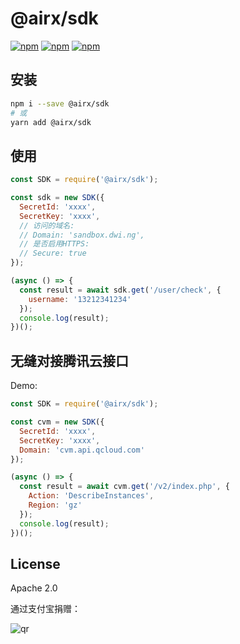 # @airx/sdk

[![npm](https://img.shields.io/npm/v/@airx/sdk.svg?style=plastic)](https://npmjs.org/package/@airx/sdk) [![npm](https://img.shields.io/npm/dm/@airx/sdk.svg?style=plastic)](https://npmjs.org/package/@airx/sdk)
[![npm](https://img.shields.io/npm/dt/@airx/sdk.svg?style=plastic)](https://npmjs.org/package/@airx/sdk)

## 安装

```bash
npm i --save @airx/sdk
# 或
yarn add @airx/sdk
```

## 使用

```js
const SDK = require('@airx/sdk');

const sdk = new SDK({
  SecretId: 'xxxx',
  SecretKey: 'xxxx',
  // 访问的域名:
  // Domain: 'sandbox.dwi.ng',
  // 是否启用HTTPS:
  // Secure: true 
});

(async () => {
  const result = await sdk.get('/user/check', {
    username: '13212341234'
  });
  console.log(result);
})();
```

## 无缝对接腾讯云接口

Demo:

```js
const SDK = require('@airx/sdk');

const cvm = new SDK({
  SecretId: 'xxxx',
  SecretKey: 'xxxx',
  Domain: 'cvm.api.qcloud.com'
});

(async () => {
  const result = await cvm.get('/v2/index.php', {
    Action: 'DescribeInstances',
    Region: 'gz'
  });
  console.log(result);
})();
```


## License

Apache 2.0

通过支付宝捐赠：

![qr](https://cloud.githubusercontent.com/assets/1890238/15489630/fccbb9cc-2193-11e6-9fed-b93c59d6ef37.png)
